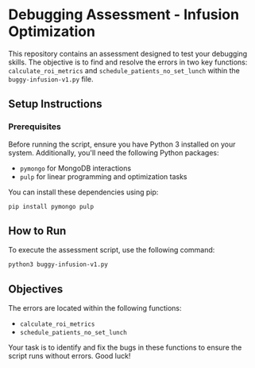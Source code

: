 Debugging Assessment - Infusion Optimization
============================================

This repository contains an assessment designed to test your debugging skills. The objective is to find and resolve the errors in two key functions: `calculate_roi_metrics` and `schedule_patients_no_set_lunch` within the `buggy-infusion-v1.py` file.

Setup Instructions
------------------

### Prerequisites

Before running the script, ensure you have Python 3 installed on your system. Additionally, you'll need the following Python packages:

-   `pymongo` for MongoDB interactions
-   `pulp` for linear programming and optimization tasks

You can install these dependencies using pip:

`pip install pymongo pulp`

How to Run
----------

To execute the assessment script, use the following command:

`python3 buggy-infusion-v1.py`

Objectives
----------

The errors are located within the following functions:

-   `calculate_roi_metrics`
-   `schedule_patients_no_set_lunch`

Your task is to identify and fix the bugs in these functions to ensure the script runs without errors. Good luck!
